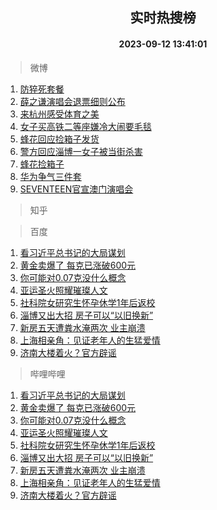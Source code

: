 <div align="center"><h2>实时热搜榜</h2><h4>2023-09-12 13:41:01</h4></div>

> 微博  

1. [防猝死套餐](https://s.weibo.com/weibo?q=%E9%98%B2%E7%8C%9D%E6%AD%BB%E5%A5%97%E9%A4%90&t=31&band_rank=1&Refer=top)<br />
2. [薛之谦演唱会退票细则公布](https://s.weibo.com/weibo?q=%23%E8%96%9B%E4%B9%8B%E8%B0%A6%E6%BC%94%E5%94%B1%E4%BC%9A%E9%80%80%E7%A5%A8%E7%BB%86%E5%88%99%E5%85%AC%E5%B8%83%23&t=31&band_rank=2&Refer=top)<br />
3. [来杭州感受体育之美](https://s.weibo.com/weibo?q=%23%E6%9D%A5%E6%9D%AD%E5%B7%9E%E6%84%9F%E5%8F%97%E4%BD%93%E8%82%B2%E4%B9%8B%E7%BE%8E%23&t=31&band_rank=3&Refer=top)<br />
4. [女子买高铁二等座嫌冷大闹要毛毯](https://s.weibo.com/weibo?q=%23%E5%A5%B3%E5%AD%90%E4%B9%B0%E9%AB%98%E9%93%81%E4%BA%8C%E7%AD%89%E5%BA%A7%E5%AB%8C%E5%86%B7%E5%A4%A7%E9%97%B9%E8%A6%81%E6%AF%9B%E6%AF%AF%23&t=31&band_rank=4&Refer=top)<br />
5. [蜂花回应捡箱子发货](https://s.weibo.com/weibo?q=%23%E8%9C%82%E8%8A%B1%E5%9B%9E%E5%BA%94%E6%8D%A1%E7%AE%B1%E5%AD%90%E5%8F%91%E8%B4%A7%23&t=31&band_rank=5&Refer=top)<br />
6. [警方回应淄博一女子被当街杀害](https://s.weibo.com/weibo?q=%23%E8%AD%A6%E6%96%B9%E5%9B%9E%E5%BA%94%E6%B7%84%E5%8D%9A%E4%B8%80%E5%A5%B3%E5%AD%90%E8%A2%AB%E5%BD%93%E8%A1%97%E6%9D%80%E5%AE%B3%23&t=31&band_rank=6&Refer=top)<br />
7. [蜂花捡箱子](https://s.weibo.com/weibo?q=%E8%9C%82%E8%8A%B1%E6%8D%A1%E7%AE%B1%E5%AD%90&t=31&band_rank=7&Refer=top)<br />
8. [华为争气三件套](https://s.weibo.com/weibo?q=%23%E5%8D%8E%E4%B8%BA%E4%BA%89%E6%B0%94%E4%B8%89%E4%BB%B6%E5%A5%97%23&t=31&band_rank=8&Refer=top)<br />
9. [SEVENTEEN官宣澳门演唱会](https://s.weibo.com/weibo?q=%23SEVENTEEN%E5%AE%98%E5%AE%A3%E6%BE%B3%E9%97%A8%E6%BC%94%E5%94%B1%E4%BC%9A%23&t=31&band_rank=9&Refer=top)<br />

> 知乎  


> 百度  

1. [看习近平总书记的大局谋划](https://www.baidu.com/s?wd=%E7%9C%8B%E4%B9%A0%E8%BF%91%E5%B9%B3%E6%80%BB%E4%B9%A6%E8%AE%B0%E7%9A%84%E5%A4%A7%E5%B1%80%E8%B0%8B%E5%88%92&sa=fyb_news&rsv_dl=fyb_news)<br />
2. [黄金卖爆了 每克已涨破600元](https://www.baidu.com/s?wd=%E9%BB%84%E9%87%91%E5%8D%96%E7%88%86%E4%BA%86+%E6%AF%8F%E5%85%8B%E5%B7%B2%E6%B6%A8%E7%A0%B4600%E5%85%83&sa=fyb_news&rsv_dl=fyb_news)<br />
3. [你可能对0.07克没什么概念](https://www.baidu.com/s?wd=%E4%BD%A0%E5%8F%AF%E8%83%BD%E5%AF%B90.07%E5%85%8B%E6%B2%A1%E4%BB%80%E4%B9%88%E6%A6%82%E5%BF%B5&sa=fyb_news&rsv_dl=fyb_news)<br />
4. [亚运圣火照耀璀璨人文](https://www.baidu.com/s?wd=%E4%BA%9A%E8%BF%90%E5%9C%A3%E7%81%AB%E7%85%A7%E8%80%80%E7%92%80%E7%92%A8%E4%BA%BA%E6%96%87&sa=fyb_news&rsv_dl=fyb_news)<br />
5. [社科院女研究生怀孕休学1年后返校](https://www.baidu.com/s?wd=%E7%A4%BE%E7%A7%91%E9%99%A2%E5%A5%B3%E7%A0%94%E7%A9%B6%E7%94%9F%E6%80%80%E5%AD%95%E4%BC%91%E5%AD%A61%E5%B9%B4%E5%90%8E%E8%BF%94%E6%A0%A1&sa=fyb_news&rsv_dl=fyb_news)<br />
6. [淄博又出大招 房子可以“以旧换新”](https://www.baidu.com/s?wd=%E6%B7%84%E5%8D%9A%E5%8F%88%E5%87%BA%E5%A4%A7%E6%8B%9B+%E6%88%BF%E5%AD%90%E5%8F%AF%E4%BB%A5%E2%80%9C%E4%BB%A5%E6%97%A7%E6%8D%A2%E6%96%B0%E2%80%9D&sa=fyb_news&rsv_dl=fyb_news)<br />
7. [新房五天遭粪水淹两次 业主崩溃](https://www.baidu.com/s?wd=%E6%96%B0%E6%88%BF%E4%BA%94%E5%A4%A9%E9%81%AD%E7%B2%AA%E6%B0%B4%E6%B7%B9%E4%B8%A4%E6%AC%A1+%E4%B8%9A%E4%B8%BB%E5%B4%A9%E6%BA%83&sa=fyb_news&rsv_dl=fyb_news)<br />
8. [上海相亲角：见证老年人的生猛爱情](https://www.baidu.com/s?wd=%E4%B8%8A%E6%B5%B7%E7%9B%B8%E4%BA%B2%E8%A7%92%EF%BC%9A%E8%A7%81%E8%AF%81%E8%80%81%E5%B9%B4%E4%BA%BA%E7%9A%84%E7%94%9F%E7%8C%9B%E7%88%B1%E6%83%85&sa=fyb_news&rsv_dl=fyb_news)<br />
9. [济南大楼着火？官方辟谣](https://www.baidu.com/s?wd=%E6%B5%8E%E5%8D%97%E5%A4%A7%E6%A5%BC%E7%9D%80%E7%81%AB%EF%BC%9F%E5%AE%98%E6%96%B9%E8%BE%9F%E8%B0%A3&sa=fyb_news&rsv_dl=fyb_news)<br />

> 哔哩哔哩  

1. [看习近平总书记的大局谋划](https://www.baidu.com/s?wd=%E7%9C%8B%E4%B9%A0%E8%BF%91%E5%B9%B3%E6%80%BB%E4%B9%A6%E8%AE%B0%E7%9A%84%E5%A4%A7%E5%B1%80%E8%B0%8B%E5%88%92&sa=fyb_news&rsv_dl=fyb_news)<br />
2. [黄金卖爆了 每克已涨破600元](https://www.baidu.com/s?wd=%E9%BB%84%E9%87%91%E5%8D%96%E7%88%86%E4%BA%86+%E6%AF%8F%E5%85%8B%E5%B7%B2%E6%B6%A8%E7%A0%B4600%E5%85%83&sa=fyb_news&rsv_dl=fyb_news)<br />
3. [你可能对0.07克没什么概念](https://www.baidu.com/s?wd=%E4%BD%A0%E5%8F%AF%E8%83%BD%E5%AF%B90.07%E5%85%8B%E6%B2%A1%E4%BB%80%E4%B9%88%E6%A6%82%E5%BF%B5&sa=fyb_news&rsv_dl=fyb_news)<br />
4. [亚运圣火照耀璀璨人文](https://www.baidu.com/s?wd=%E4%BA%9A%E8%BF%90%E5%9C%A3%E7%81%AB%E7%85%A7%E8%80%80%E7%92%80%E7%92%A8%E4%BA%BA%E6%96%87&sa=fyb_news&rsv_dl=fyb_news)<br />
5. [社科院女研究生怀孕休学1年后返校](https://www.baidu.com/s?wd=%E7%A4%BE%E7%A7%91%E9%99%A2%E5%A5%B3%E7%A0%94%E7%A9%B6%E7%94%9F%E6%80%80%E5%AD%95%E4%BC%91%E5%AD%A61%E5%B9%B4%E5%90%8E%E8%BF%94%E6%A0%A1&sa=fyb_news&rsv_dl=fyb_news)<br />
6. [淄博又出大招 房子可以“以旧换新”](https://www.baidu.com/s?wd=%E6%B7%84%E5%8D%9A%E5%8F%88%E5%87%BA%E5%A4%A7%E6%8B%9B+%E6%88%BF%E5%AD%90%E5%8F%AF%E4%BB%A5%E2%80%9C%E4%BB%A5%E6%97%A7%E6%8D%A2%E6%96%B0%E2%80%9D&sa=fyb_news&rsv_dl=fyb_news)<br />
7. [新房五天遭粪水淹两次 业主崩溃](https://www.baidu.com/s?wd=%E6%96%B0%E6%88%BF%E4%BA%94%E5%A4%A9%E9%81%AD%E7%B2%AA%E6%B0%B4%E6%B7%B9%E4%B8%A4%E6%AC%A1+%E4%B8%9A%E4%B8%BB%E5%B4%A9%E6%BA%83&sa=fyb_news&rsv_dl=fyb_news)<br />
8. [上海相亲角：见证老年人的生猛爱情](https://www.baidu.com/s?wd=%E4%B8%8A%E6%B5%B7%E7%9B%B8%E4%BA%B2%E8%A7%92%EF%BC%9A%E8%A7%81%E8%AF%81%E8%80%81%E5%B9%B4%E4%BA%BA%E7%9A%84%E7%94%9F%E7%8C%9B%E7%88%B1%E6%83%85&sa=fyb_news&rsv_dl=fyb_news)<br />
9. [济南大楼着火？官方辟谣](https://www.baidu.com/s?wd=%E6%B5%8E%E5%8D%97%E5%A4%A7%E6%A5%BC%E7%9D%80%E7%81%AB%EF%BC%9F%E5%AE%98%E6%96%B9%E8%BE%9F%E8%B0%A3&sa=fyb_news&rsv_dl=fyb_news)<br />
